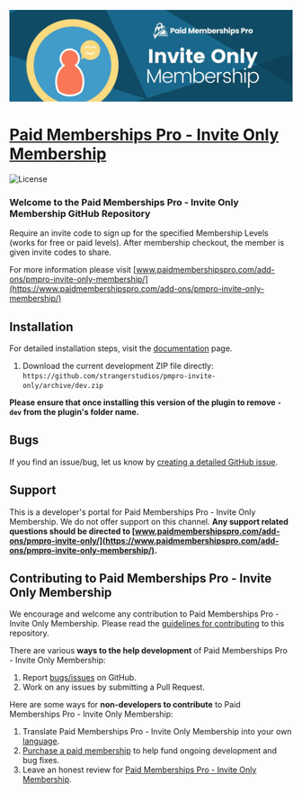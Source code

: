 ![](pmpro-invite-only-add-on-banner.jpg)

# [Paid Memberships Pro - Invite Only Membership](https://www.paidmembershipspro.com/add-ons/pmpro-invite-only-membership/) #
[comment]: # (Generate badges from shields.io, only works for .org plugins to get other stats etc. We'd have to create our own endpoints for Premium plugins)

![License](https://img.shields.io/badge/license-GPL--3.0%2B-red.svg?style=flat-square)

### Welcome to the Paid Memberships Pro - Invite Only Membership GitHub Repository
Require an invite code to sign up for the specified Membership Levels (works for free or paid levels). After membership checkout, the member is given invite codes to share.

For more information please visit [www.paidmembershipspro.com/add-ons/pmpro-invite-only-membership/](https://www.paidmembershipspro.com/add-ons/pmpro-invite-only-membership/)

## Installation ##
For detailed installation steps, visit the [documentation](https://www.paidmembershipspro.com/add-ons/pmpro-invite-only-membership/) page.

1. Download the current development ZIP file directly: `https://github.com/strangerstudios/pmpro-invite-only/archive/dev.zip`

**Please ensure that once installing this version of the plugin to remove `-dev` from the plugin's folder name.**

## Bugs ##
If you find an issue/bug, let us know by [creating a detailed GitHub issue](https://github.com/strangerstudios/pmpro-invite-only/issues/new).

## Support ##
This is a developer's portal for Paid Memberships Pro - Invite Only Membership. We do not offer support on this channel. **Any support related questions should be directed to [www.paidmembershipspro.com/add-ons/pmpro-invite-only/](https://www.paidmembershipspro.com/add-ons/pmpro-invite-only-membership/).**

## Contributing to Paid Memberships Pro - Invite Only Membership ##
We encourage and welcome any contribution to Paid Memberships Pro - Invite Only Membership. Please read the [guidelines for contributing](https://github.com/strangerstudios/pmpro-invite-only/blob/dev/.github/CONTRIBUTING.md) to this repository.

There are various **ways to the help development** of Paid Memberships Pro - Invite Only Membership:

1. Report [bugs/issues](https://github.com/strangerstudios/pmpro-invite-only/issues/new) on GitHub.
2. Work on any issues by submitting a Pull Request.

Here are some ways for **non-developers to contribute** to Paid Memberships Pro - Invite Only Membership:

1. Translate Paid Memberships Pro - Invite Only Membership into your own [language](https://www.paidmembershipspro.com/paid-memberships-pro-in-your-language/).
2. [Purchase a paid membership](https://paidmembershipspro.com/pricing) to help fund ongoing development and bug fixes.
3. Leave an honest review for [Paid Memberships Pro - Invite Only Membership](https://wordpress.org/support/plugin/pmpro-invite-only/reviews/#new-post).
